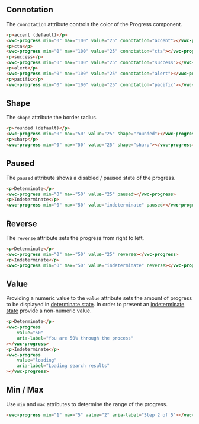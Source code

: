 ## Connotation

The `connotation` attribute controls the color of the Progress component.

```html preview
<p>accent (default)</p>
<vwc-progress min="0" max="100" value="25" connotation="accent"></vwc-progress>
<p>cta</p>
<vwc-progress min="0" max="100" value="25" connotation="cta"></vwc-progress>
<p>success</p>
<vwc-progress min="0" max="100" value="25" connotation="success"></vwc-progress>
<p>alert</p>
<vwc-progress min="0" max="100" value="25" connotation="alert"></vwc-progress>
<p>pacific</p>
<vwc-progress min="0" max="100" value="25" connotation="pacific"></vwc-progress>
```

## Shape

The `shape` attribute the border radius.

```html preview
<p>rounded (default)</p>
<vwc-progress min="0" max="50" value="25" shape="rounded"></vwc-progress>
<p>sharp</p>
<vwc-progress min="0" max="50" value="25" shape="sharp"></vwc-progress>
```

## Paused

The `paused` attribute shows a disabled / paused state of the progress.

```html preview
<p>Determinate</p>
<vwc-progress min="0" max="50" value="25" paused></vwc-progress>
<p>Indeterminate</p>
<vwc-progress min="0" max="50" value="indeterminate" paused></vwc-progress>
```

## Reverse

The `reverse` attribute sets the progress from right to left.

```html preview
<p>Determinate</p>
<vwc-progress min="0" max="50" value="25" reverse></vwc-progress>
<p>Indeterminate</p>
<vwc-progress min="0" max="50" value="indeterminate" reverse></vwc-progress>
```

## Value

Providing a numeric value to the `value` attribute sets the amount of progress to be displayed in [determinate state](/components/progress/use-cases/#determinate-state). In order to present an [indeterminate state](/components/progress/use-cases/#indeterminate-state) provide a non-numeric value.

```html preview
<p>Determinate</p>
<vwc-progress
	value="50"
	aria-label="You are 50% through the process"
></vwc-progress>
<p>Indeterminate</p>
<vwc-progress
	value="loading"
	aria-label="Loading search results"
></vwc-progress>
```

## Min / Max

Use `min` and `max` attributes to determine the range of the progress.

```html preview
<vwc-progress min="1" max="5" value="2" aria-label="Step 2 of 5"></vwc-progress>
```
